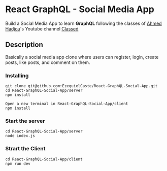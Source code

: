 # React GraphQL - Social Media App

Build a Social Media App to learn **GraphQL** following the classes of [Ahmed Hadjou](https://github.com/hidjou)'s Youtube channel [Classed](https://www.youtube.com/playlist?list=PLMhAeHCz8S3_pgb-j51QnCEhXNj5oyl8n)

## Description

Basically a social media app clone where users can register, login, create posts, like posts, and comment on them.

### Installing

```
git clone git@github.com:EzequielCaste/React-GraphQL-Social-App.git
cd React-GraphQL-Social-App/server
npm install

Open a new terminal in React-GraphQL-Social-App/client
npm install
```

### Start the server
```
cd React-GraphQL-Social-App/server
node index.js
```

### Strart the Client
```
cd React-GraphQL-Social-App/client
npm run dev
```
